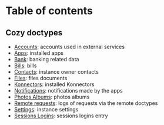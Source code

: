 Table of contents
=================

## Cozy doctypes

- [Accounts](io.cozy.accounts.md): accounts used in external services
- [Apps](io.cozy.apps.md): installed apps
- [Bank](io.cozy.bank.md): banking related data
- [Bills](io.cozy.bills.md): bills
- [Contacts](io.cozy.contacts.md): instance owner contacts
- [Files](io.cozy.files.md): files documents
- [Konnectors](io.cozy.konnectors.md): installed Konnectors
- [Notifications](io.cozy.notifications.md): notifications made by the apps
- [Photos Albums](io.cozy.photos.albums.md): photos albums
- [Remote requests](io.cozy.remote.requests.md): logs of requests via the remote doctypes
- [Settings](io.cozy.settings.md): instance settings
- [Sessions Logins](io.cozy.sessions.logins.md): sessions logins entry
